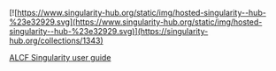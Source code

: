[![https://www.singularity-hub.org/static/img/hosted-singularity--hub-%23e32929.svg](https://www.singularity-hub.org/static/img/hosted-singularity--hub-%23e32929.svg)](https://singularity-hub.org/collections/1343)

[ALCF Singularity user guide](https://www.alcf.anl.gov/user-guides/singularity)

